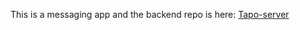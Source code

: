 This is a messaging app and the backend repo is here: <a href="https://github.com/Twith2e/Tapo-server.git">Tapo-server</a>
